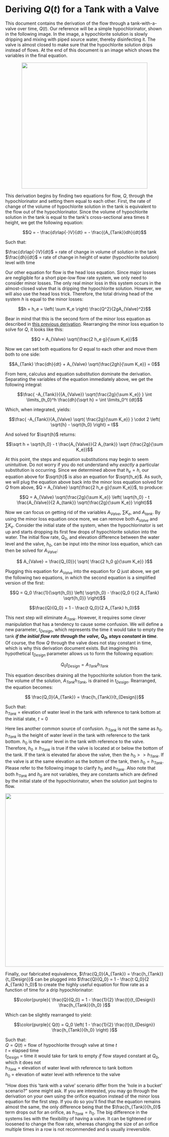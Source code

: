 # Deriving $Q(t)$ for a Tank with a Valve

This document contains the derivation of the flow through a tank-with-a-valve over time, $Q(t)$. Our reference will be a simple hypochlorinator, shown in the following image. In the image, a hypochlorite solution is slowly dripping and mixing with piped source water, thereby disinfecting it. The valve is almost closed to make sure that the hypochlorite solution drips instead of flows. At the end of this document is an image which shows the variables in the final equation.

<center><img src="https://github.com/AguaClara/CEE4540_Master/blob/master/AguaClara%20Water%20Treatment%20Plant%20Design/Chapter%202_Flow%20Control%20and%20Measurement/Images/drip_hypochlorinator.jpg?raw=true" width=400></center>

This derivation begins by finding two equations for flow, $Q$, through the hypochlorinator and setting them equal to each other. First, the rate of change of the volume of hypochlorite solution in the tank is equivalent to the flow out of the hypochlorinator. Since the volume of hypochlorite solution in the tank is equal to the tank's cross-sectional area times it height, we get the following equation:

$$Q =  - \frac{d\rlap{-}V}{dt} = - \frac{{A_{Tank}}dh}{dt}$$

Such that:  

$\frac{d\rlap{-}V}{dt}$ = rate of change in volume of solution in the tank  
$\frac{dh}{dt}$ = rate of change in height of water (hypochlorite solution) level with time  

Our other equation for flow is the head loss equation. Since major losses are negligible for a short pipe-low flow rate system, we only need to consider minor losses. The only real minor loss in this system occurs in the almost-closed valve that is dripping the hypochlorite solution. However, we will also use the head loss trick. Therefore, the total driving head of the system $h$ is equal to the minor losses:

$$h = h_e = \left( \sum K_e \right) \frac{Q^2}{2gA_{Valve}^2}$$

Bear in mind that this is the second form of the minor loss equation as described in [this previous derivation](https://github.com/AguaClara/CEE4540_DC/blob/master/AguaClara%20Water%20Treatment%20Plant%20Design/Chapter%202_Flow%20Control%20and%20Measurement/Images/Derivation_minor_loss_equation.md "Minor loss equation derivation"). Rearranging the minor loss equation to solve for $Q$, it looks like this:

$$Q = A_{Valve} \sqrt{\frac{2 h_e g}{\sum K_e}}$$  



Now we can set both equations for $Q$ equal to each other and move them both to one side:

$$A_{Tank} \frac{dh}{dt} + A_{Valve} \sqrt{\frac{2gh}{\sum K_e}} = 0$$


From here, calculus and equation substitution dominate the derivation. Separating the variables of the equation immediately above, we get the following integral:

$$\frac{ -A_{Tank}}{{A_{Valve}} \sqrt{\frac{2g}{\sum K_e}} }   \int \limits_{h_0}^h \frac{dh}{\sqrt h} = \int \limits_0^t {dt}$$

Which, when integrated, yields:

$$\frac{ -A_{Tank}}{A_{Valve} \sqrt{ \frac{2g}{\sum K_e}} } \cdot 2 \left( \sqrt{h} - \sqrt{h_0} \right) = t$$

And solved for $\sqrt{h}$ returns:

$$\sqrt h  = \sqrt{h_0} - t \frac{A_{Valve}}{2 A_{tank}} \sqrt {\frac{2g}{\sum K_e}}$$

At this point, the steps and equation substitutions may begin to seem unintuitive. Do not worry if you do not understand why _exactly_ a particular substitution is occurring. Since we determined above that $h_e = h$, our equation above for $\sqrt{h}$ is also an equation for $\sqrt{h_e}$. As such, we will plug the equation above back into the minor loss equation solved for $Q$ from above, $Q = A_{Valve} \sqrt{\frac{2 h_e g}{\sum K_e}}$, to produce:

$$Q = A_{Valve} \sqrt{\frac{2g}{\sum K_e}} \left( \sqrt{h_0}  - t \frac{A_{Valve}}{2 A_{tank}} \sqrt{\frac{2g}{\sum K_e}} \right)$$

Now we can focus on getting rid of the variables $A_{Valve}$, $\sum K_e$, and $A_{tank}$. By using the minor loss equation once more, we can remove both $A_{Valve}$ and $\sum K_e$. Consider the initial state of the system, when the hypochlorinator is set up and starts dropping its first few drops of hypochlorite solution into the water. The initial flow rate, $Q_0$, and elevation difference between the water level and the valve, $h_0$, can be input into the minor loss equation, which can then be solved for $A_{Valve}$:

$$ A_{Valve} = \frac{Q_{0}}{ \sqrt{ \frac{2 h_0 g}{\sum K_e}} }$$

Plugging this equation for $A_{Valve}$ into the equation for $Q$ just above, we get the following two equations, in which the second equation is a simplified version of the first:

$$Q = Q_0 \frac{1}{\sqrt{h_0}} \left( \sqrt{h_0} - \frac{Q_0 t}{2 A_{Tank} \sqrt{h_0}} \right)$$

$$\frac{Q}{Q_0} = 1 - \frac{t Q_0}{2 A_{Tank} h_0}$$

This next step will eliminate $A_{Tank}$. However, it requires some clever manipulation that has a tendency to cause some confusion. We will define a new parameter, $t_{Design}$, which represents the time it would take to empty the tank _**if the initial flow rate through the valve, $Q_0$, stays constant in time**_. Of course, the flow $Q$ through the valve does not stay constant in time, which is why this derivation document exists. But imagining this hypothetical $t_{Design}$ parameter allows us to form the following equation:

$$ Q_0 t_{Design} = A_{Tank} h_{Tank}$$

This equation describes draining all the hypochlorite solution from the tank. The volume of the solution, $A_{Tank} h_{Tank}$, is drained in $t_{Design}$. Rearranged, the equation becomes:

$$ \frac{Q_0}{A_{Tank}} = \frac{h_{Tank}}{t_{Design}}$$

Such that:  
$h_{Tank}$ = elevation of water level in the tank with reference to tank bottom at the initial state, $t = 0$

Here lies another common source of confusion. $h_{Tank}$ is not the same as $h_{0}$. $h_{Tank}$ is the height of water level in the tank with reference to the tank bottom. $h_{0}$ is the water level in the tank with reference to the valve. Therefore, $h_{0} \geq h_{Tank}$ is true if the valve is located at or below the bottom of the tank. If the tank is elevated far above the valve, then the $h_{0} > > h_{Tank}$. If the valve is at the same elevation as the bottom of the tank, then $h_{0} = h_{Tank}$. Please refer to the following image to clarify $h_{0}$ and $h_{Tank}$. Also note that both $h_{Tank}$ and $h_{0}$ are not variables, they are constants which are defined by the initial state of the hypochlorinator, when the solution just begins to flow.

<center><img src="https://github.com/AguaClara/CEE4540_Master/blob/master/AguaClara%20Water%20Treatment%20Plant%20Design/Chapter%202_Flow%20Control%20and%20Measurement/Images/hypochlorinator_variable_explanation.jpg?raw=true" width=550></center>


Finally, our fabricated equivalence, $\frac{Q_0}{A_{Tank}} = \frac{h_{Tank}}{t_{Design}}$ can be plugged into $\frac{Q}{Q_0} = 1 - \frac{t Q_0}{2 A_{Tank} h_0}$ to create the highly useful equation for flow rate as a function of time for a drip hypochlorinator:

$$\color{purple}{
\frac{Q}{Q_0} = 1 - \frac{1}{2} \frac{t}{t_{Design}} \frac{h_{Tank}}{h_0}
}$$

Which can be slightly rearranged to yield:

$$\color{purple}{
Q(t) = Q_0 \left( 1 - \frac{1}{2} \frac{t}{t_{Design}} \frac{h_{Tank}}{h_0} \right)
}$$

Such that:  
$Q = Q(t)$ = flow of hypochlorite through valve at time $t$  
$t$ = elapsed time  
$t_{Design}$ = time it would take for tank to empty *if* flow stayed constant at $Q_0$, which it does not  
$h_{Tank}$ = elevation of water level with reference to tank bottom  
$h_0$ = elevation of water level with reference to the valve  

"How does this 'tank with a valve' scenario differ from the 'hole in a bucket' scenario?" some might ask. If you are interested, you may go through the derivation on your own using the orifice equation instead of the minor loss equation for the first step. If you do so you'll find that the equation remains almost the same, the only difference being that the $\frac{h_{Tank}}{h_0}$ term drops out for an orifice, as $h_{Tank} = h_0$. The big difference in the systems lies with the flexibility of having a valve. It can be tightened or loosened to change the flow rate, whereas changing the size of an orifice multiple times in a row is not recommended and is usually irreversible.
